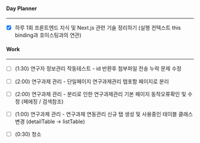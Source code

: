 
#### Day Planner
---
- [x] 하루 1회 프론트엔드 지식 및 Next.js 관련 기술 정리하기 (실행 컨텍스트 this binding과 호이스팅과의 연관)


#### Work
---
- [ ] (1:30) 연구자 정보관리 작동테스트 - id 반환후 첨부파일 전송 누락 문제 수정
- [ ] (2:00) 연구과제 관리 - 단일페이지 연구과제관리 탭포함 페이지로 분리
- [ ] (2:00) 연구과제 관리 - 분리로 인한 연구과제관리 기본 페이지 동작오류확인 및 수정 (페에징 / 검색참조)
- [ ] (1:00) 연구과제 관리 - 연구과제 연동관리 신규 탭 생성 및 사용중인 테이블 클래스 변경 (detailTable -> listTable)
- [ ] (0:30) 청소



